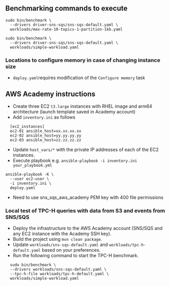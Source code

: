 ## Benchmarking commands to execute

```
sudo bin/benchmark \
  --drivers driver-sns-sqs/sns-sqs-default.yaml \
  workloads/max-rate-10-topics-1-partition-1kb.yaml
```

```
sudo bin/benchmark \
  --drivers driver-sns-sqs/sns-sqs-default.yaml \
  workloads/simple-workload.yaml
```

### Locations to configure memory in case of changing instance size

* `deploy.yaml`requires modification of the `Configure memory` task

## AWS Academy instructions

* Create three EC2 `t3.large` instances with RHEL image and arm64 architecture (launch template saved in Academy
  account)
* Add `inventory.ini` as follows

```
  [ec2_instances]
  ec2-01 ansible_host=xx.xx.xx.xx
  ec2-02 ansible_host=yy.yy.yy.yy
  ec2-03 ansible_host=zz.zz.zz.zz
```

* Update `host_vars/*` with the private IP addresses of each of the EC2 instances.
* Execute playbook e.g. `ansible-playbook -i inventory.ini your_playbook.yml`

```
ansible-playbook -K \
  --user ec2-user \
  -i inventory.ini \
  deploy.yaml
```

* Need to use sns_sqs_aws_academy PEM key with 400 file permissions

### Local test of TPC-H queries with data from S3 and events from SNS/SQS

* Deploy the infrastructure to the AWS Academy account (SNS/SQS and any EC2 instance with the Academy SSH key).
* Build the project using `mvn clean package`.
* Update `workloads/sns-sqs-default.yaml` and `workloads/tpc-h-default.yaml` based on your preferences.
* Run the following command to start the TPC-H benchmark.

```
  sudo bin/benchmark \
  --drivers workloads/sns-sqs-default.yaml \
  --tpc-h-file workloads/tpc-h-default.yaml \
  workloads/simple-workload.yaml
```